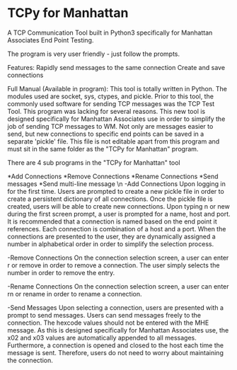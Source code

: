 # TCPy for Manhattan
A TCP Communication Tool built in Python3 specifically for Manhattan Associates End Point Testing.

The program is very user friendly - just follow the prompts.

Features:
Rapidly send messages to the same connection
Create and save connections

Full Manual (Available in program):
This tool is totally written in Python. The modules used are socket, sys, ctypes, and pickle. Prior to this tool, the commonly used software for sending TCP messages was the TCP Test Tool. This program was lacking for several reasons. This new tool is designed specifically for Manhattan Associates use in order to simplify the job of sending TCP messages to WM. Not only are messages easier to send, but new connections to specific end points can be saved in a separate 'pickle' file. This file is not editable apart from this program and must sit in the same folder as the "TCPy for Manhattan" program.

There are 4 sub programs in the "TCPy for Manhattan" tool
    
   *Add Connections
   *Remove Connections
   *Rename Connections
   *Send messages
   *Send multi-line message
   \n
-Add Connections 
Upon logging in for the first time. Users are prompted to create a new pickle file in order to create a persistent dictionary of all connections. Once the pickle file is created, users will be able to create new connections. Upon typing n or new during the first screen prompt, a user is prompted for a name, host and port. It is recommended that a connection is named based on the end point it references. Each connection is combination of a host and a port. When the connections are presented to the user, they are dynamically assigned a number in alphabetical order in order to simplify the selection process.


-Remove Connections
On the connection selection screen, a user can enter r or remove in order to remove a connection. The user simply selects the number in order to remove the entry.

-Rename Connections
On the connection selection screen, a user can enter rn or rename in order to rename a connection.

-Send Messages
Upon selecting a connection, users are presented with a prompt to send messages. Users can send messages freely to the connection. The hexcode values should not be entered with the MHE message. As this is designed specifically for Manhattan Associates use, the x02 and x03 values are automatically appended to all messages. Furthermore, a connection is opened and closed to the host each time the message is sent. Therefore, users do not need to worry about maintaining the connection.
